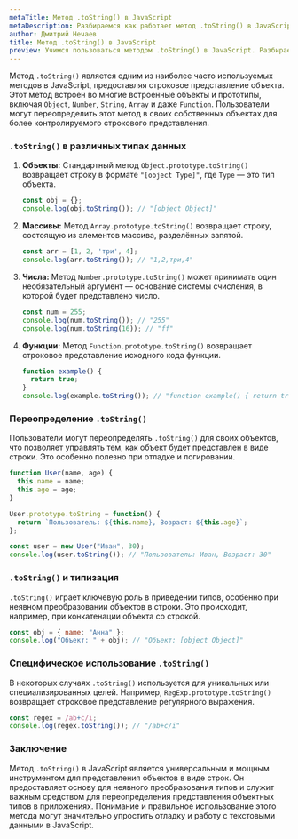 ```yaml
---
metaTitle: Метод .toString() в JavaScript
metaDescription: Разбираемся как работает метод .toString() в JavaScript
author: Дмитрий Нечаев
title: Метод .toString() в JavaScript
preview: Учимся пользоваться методом .toString() в JavaScript. Разбираем примеры использования
---
```


Метод `.toString()` является одним из наиболее часто используемых методов в JavaScript, предоставляя строковое представление объекта. Этот метод встроен во многие встроенные объекты и прототипы, включая `Object`, `Number`, `String`, `Array` и даже `Function`. Пользователи могут переопределить этот метод в своих собственных объектах для более контролируемого строкового представления.

### `.toString()` в различных типах данных

1. **Объекты:**
Стандартный метод `Object.prototype.toString()` возвращает строку в формате `"[object Type]"`, где `Type` — это тип объекта.
    
    ```jsx
    const obj = {};
    console.log(obj.toString()); // "[object Object]"
    
    ```
    
2. **Массивы:**
Метод `Array.prototype.toString()` возвращает строку, состоящую из элементов массива, разделённых запятой.
    
    ```jsx
    const arr = [1, 2, 'три', 4];
    console.log(arr.toString()); // "1,2,три,4"
    
    ```
    
3. **Числа:**
Метод `Number.prototype.toString()` может принимать один необязательный аргумент — основание системы счисления, в которой будет представлено число.
    
    ```jsx
    const num = 255;
    console.log(num.toString()); // "255"
    console.log(num.toString(16)); // "ff"
    
    ```
    
4. **Функции:**
Метод `Function.prototype.toString()` возвращает строковое представление исходного кода функции.
    
    ```jsx
    function example() {
      return true;
    }
    console.log(example.toString()); // "function example() { return true; }"
    
    ```
    

### Переопределение `.toString()`

Пользователи могут переопределять `.toString()` для своих объектов, что позволяет управлять тем, как объект будет представлен в виде строки. Это особенно полезно при отладке и логировании.

```jsx
function User(name, age) {
  this.name = name;
  this.age = age;
}

User.prototype.toString = function() {
  return `Пользователь: ${this.name}, Возраст: ${this.age}`;
};

const user = new User("Иван", 30);
console.log(user.toString()); // "Пользователь: Иван, Возраст: 30"

```

### `.toString()` и типизация

`.toString()` играет ключевую роль в приведении типов, особенно при неявном преобразовании объектов в строки. Это происходит, например, при конкатенации объекта со строкой.

```jsx
const obj = { name: "Анна" };
console.log("Объект: " + obj); // "Объект: [object Object]"

```

### Специфическое использование `.toString()`

В некоторых случаях `.toString()` используется для уникальных или специализированных целей. Например, `RegExp.prototype.toString()` возвращает строковое представление регулярного выражения.

```jsx
const regex = /ab+c/i;
console.log(regex.toString()); // "/ab+c/i"

```

### Заключение

Метод `.toString()` в JavaScript является универсальным и мощным инструментом для представления объектов в виде строк. Он предоставляет основу для неявного преобразования типов и служит важным средством для переопределения представления объектных типов в приложениях. Понимание и правильное использование этого метода могут значительно упростить отладку и работу с текстовыми данными в JavaScript.